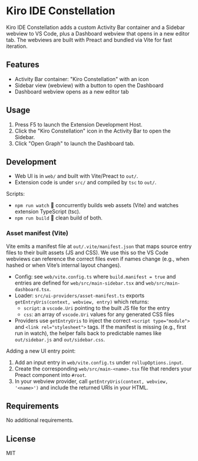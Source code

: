# Kiro IDE Constellation

Kiro IDE Constellation adds a custom Activity Bar container and a Sidebar webview to VS Code, plus a Dashboard webview that opens in a new editor tab. The webviews are built with Preact and bundled via Vite for fast iteration.

## Features

- Activity Bar container: "Kiro Constellation" with an icon
- Sidebar view (webview) with a button to open the Dashboard
- Dashboard webview opens as a new editor tab

## Usage

1. Press F5 to launch the Extension Development Host.
2. Click the "Kiro Constellation" icon in the Activity Bar to open the Sidebar.
3. Click "Open Graph" to launch the Dashboard tab.

## Development

- Web UI is in `web/` and built with Vite/Preact to `out/`.
- Extension code is under `src/` and compiled by `tsc` to `out/`.

Scripts:

- `npm run watch`  concurrently builds web assets (Vite) and watches extension TypeScript (tsc).
- `npm run build`  clean build of both.

### Asset manifest (Vite)

Vite emits a manifest file at `out/.vite/manifest.json` that maps source entry files to their built assets (JS and CSS). We use this so the VS Code webviews can reference the correct files even if names change (e.g., when hashed or when Vite’s internal layout changes).

- Config: see `web/vite.config.ts` where `build.manifest = true` and entries are defined for `web/src/main-sidebar.tsx` and `web/src/main-dashboard.tsx`.
- Loader: `src/ui-providers/asset-manifest.ts` exports `getEntryUris(context, webview, entry)` which returns:
	- `script`: a `vscode.Uri` pointing to the built JS file for the entry
	- `css`: an array of `vscode.Uri` values for any generated CSS files
- Providers use `getEntryUris` to inject the correct `<script type="module">` and `<link rel="stylesheet">` tags. If the manifest is missing (e.g., first run in watch), the helper falls back to predictable names like `out/sidebar.js` and `out/sidebar.css`.

Adding a new UI entry point:
1. Add an input entry in `web/vite.config.ts` under `rollupOptions.input`.
2. Create the corresponding `web/src/main-<name>.tsx` file that renders your Preact component into `#root`.
3. In your webview provider, call `getEntryUris(context, webview, '<name>')` and include the returned URIs in your HTML.

## Requirements

No additional requirements.

## License

MIT
